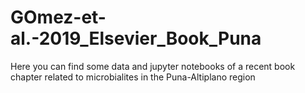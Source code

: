# GOmez-et-al.-2019_Elsevier_Book_Puna
Here you can find some data and jupyter notebooks of a recent book chapter related to microbialites in the Puna-Altiplano region
